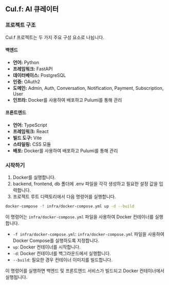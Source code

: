 ## Cul.f: AI 큐레이터

### 프로젝트 구조

Cul.f 프로젝트는 두 가지 주요 구성 요소로 나뉩니다.

#### 백엔드

- **언어:** Python
- **프레임워크:** FastAPI
- **데이터베이스:** PostgreSQL
- **인증:** OAuth2
- **도메인:** Admin, Auth, Conversation, Notification, Payment, Subscription, User
- **인프라:** Docker를 사용하여 배포하고 Pulumi를 통해 관리

#### 프론트엔드

- **언어:** TypeScript
- **프레임워크:** React
- **빌드 도구:** Vite
- **스타일링:** CSS 모듈
- **배포:** Docker를 사용하여 배포하고 Pulumi를 통해 관리

### 시작하기

1. Docker를 실행합니다.
2. backend, frontend, db 폴더에 .env 파일을 각각 생성하고 필요한 설정 값을 입력합니다.
3.  프로젝트 루트 디렉토리에서 다음 명령어를 실행합니다.

```bash
docker-compose -f infra/docker-compose.yml up -d --build 
```

이 명령어는 `infra/docker-compose.yml` 파일을 사용하여 Docker 컨테이너를 실행합니다. 

- `-f infra/docker-compose.yml`: `infra/docker-compose.yml` 파일을 사용하여 Docker Compose를 실행하도록 지정합니다.
- `up`: Docker 컨테이너를 시작합니다.
- `-d`: Docker 컨테이너를 백그라운드에서 실행합니다.
- `--build`: 필요한 경우 컨테이너 이미지를 빌드합니다.

이 명령어를 실행하면 백엔드 및 프론트엔드 서비스가 빌드되고 Docker 컨테이너에서 실행됩니다.